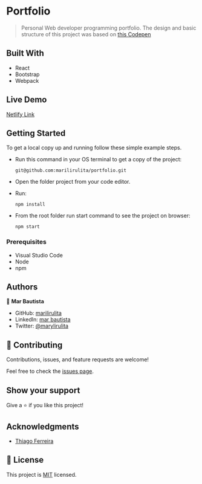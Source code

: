 # Portfolio
> Personal Web developer programming portfolio. The design and basic structure of this project was based on [this Codepen](https://codepen.io/ThiagoFerreir4/pen/eNMxEp)

## Built With

- React
- Bootstrap
- Webpack

## Live Demo

[Netlify Link](https://6261ca480645b6572964c6f9--polite-gnome-0a460c.netlify.app/)


## Getting Started

To get a local copy up and running follow these simple example steps.

- Run this command in your OS terminal to get a copy of the project:

  ```
  git@github.com:marilirulita/portfolio.git
  ```

- Open the folder project from your code editor.

- Run:

  ```
  npm install
  ```
  
- From the root folder run start command to see the project on browser: 

  ```
  npm start
  ```

### Prerequisites

- Visual Studio Code
- Node
- npm

## Authors

👤 **Mar Bautista**

- GitHub: [marilirulita](https://github.com/marilirulita)
- LinkedIn: [mar bautista](https://www.linkedin.com/in/marbautista/)
- Twitter: [@marylirulita](https://twitter.com/marylirulita)

## 🤝 Contributing

Contributions, issues, and feature requests are welcome!

Feel free to check the [issues page](../../issues/).

## Show your support

Give a ⭐️ if you like this project!

## Acknowledgments

- [Thiago Ferreira](https://codepen.io/ThiagoFerreir4)

## 📝 License

This project is [MIT](./MIT.md) licensed.
